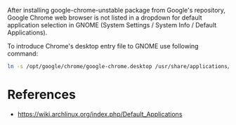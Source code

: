 After installing google-chrome-unstable package from Google's repository,
Google Chrome web browser is not listed in a dropdown for default application
selection in GNOME (System Settings / System Info / Default Applications).

To introduce Chrome's desktop entry file to GNOME use following command:

```bash
ln -s /opt/google/chrome/google-chrome.desktop /usr/share/applications/
```

# References

* https://wiki.archlinux.org/index.php/Default_Applications
